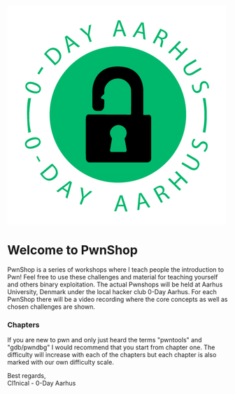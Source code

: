 ![0-Day logo](images/0-Day.png)
# Welcome to PwnShop
PwnShop is a series of workshops where I teach people the introduction to Pwn!
Feel free to use these challenges and material for teaching yourself and others binary exploitation.
The actual Pwnshops will be held at Aarhus University, Denmark under the local hacker club 0-Day Aarhus.
For each PwnShop there will be a video recording where the core concepts as well as chosen challenges are shown.

### Chapters
If you are new to pwn and only just heard the terms "pwntools" and "gdb/pwndbg" I would recommend that you start from chapter one.
The difficulty will increase with each of the chapters but each chapter is also marked with our own difficulty scale.

Best regards,  
Cl1nical - 0-Day Aarhus
